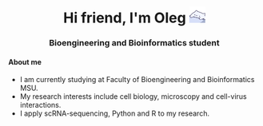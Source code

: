 <h1 align="center">Hi friend, I'm Oleg 
<img src="https://github.com/ol-leon/images/blob/main/bongo.gif" height="32"/></h1>
<h3 align="center">Bioengineering and Bioinformatics student</h3>

<h4>About me</h4>
<ul>
  <li>I am currently studying at Faculty of Bioengineering and Bioinformatics MSU.</li>
  <li> My research interests include cell biology, microscopy and cell-virus interactions.</li>
  <li>I apply scRNA-sequencing, Python and R to my research.</li>
</ul>
